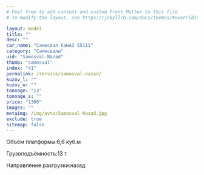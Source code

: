 ```yaml
---
# Feel free to add content and custom Front Matter to this file.
# To modify the layout, see https://jekyllrb.com/docs/themes/#overriding-theme-defaults

layout: model
title: ""
desc: ""
car_name: "Самосвал КамАЗ 55111"
category: "Самосвалы"
uid: "Samosval-Nazad"
thumb: "samosval"
index: "41"
permalink: /service/samosval-nazad/
kuzov_l: ""
kuzov_w: ""
tonnage: "13"
tonnage_s: ""
price: "1300"
images: ""
metaimg: /img/avto/Samosval-Nazad.jpg
exclude: true
sitemap: false
---
```


<span>Объем платформы:</span><span>6,6 куб.м</span>

<span>Грузоподъёмность:</span><span>13 т</span>

<span>Направление разгрузки:</span><span>назад</span>

